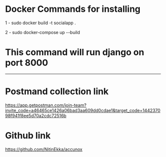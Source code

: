 # Docker Commands for installing

1 - sudo docker build -t socialapp .

2 - sudo docker-compose up --build

# This command will run django on port 8000

------------------------------------------------

# Postmand collection link

https://app.getpostman.com/join-team?invite_code=a46465ce1426a06bad3aa609dd0cdae1&target_code=144237098f941f8ee5d70a2cdc72516b

# Github link

https://github.com/NitinEkka/accunox